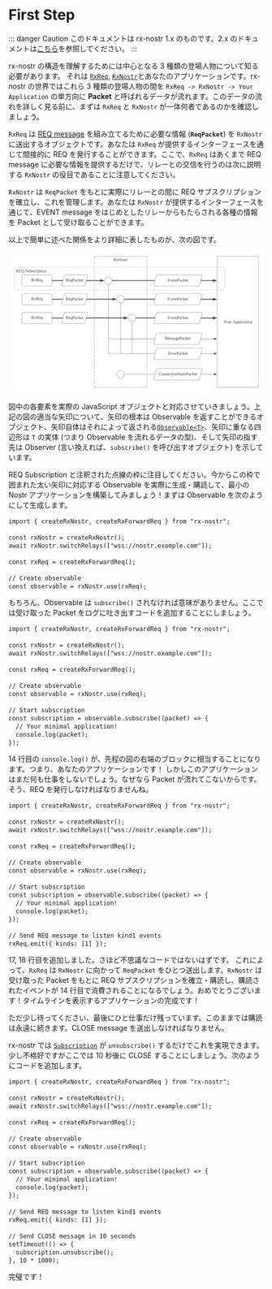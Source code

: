 # First Step

::: danger Caution
このドキュメントは rx-nostr 1.x のものです。2.x のドキュメントは[こちら](../v2/)を参照してください。
:::

rx-nostr の構造を理解するためには中心となる 3 種類の登場人物について知る必要があります。 それは [`RxReq`](/api/rx-req.md), [`RxNostr`](/api/rx-nostr.md)とあなたのアプリケーションです。rx-nostr の世界ではこれら 3 種類の登場人物の間を `RxReq -> RxNostr -> Your Application` の単方向に **Packet** と呼ばれるデータが流れます。このデータの流れを詳しく見る前に、まずは `RxReq` と `RxNostr` が一体何者であるのかを確認しましょう。

`RxReq` は [REQ message](https://github.com/nostr-protocol/nips/blob/master/01.md#from-client-to-relay-sending-events-and-creating-subscriptions) を組み立てるために必要な情報 (**`ReqPacket`**) を `RxNostr` に送出するオブジェクトです。あなたは `RxReq` が提供するインターフェースを通じて間接的に REQ を発行することができます。ここで、`RxReq` はあくまで REQ message に必要な情報を提供するだけで、リレーとの交信を行うのは次に説明する `RxNostr` の役目であることに注意してください。

`RxNostr` は `ReqPacket` をもとに実際にリレーとの間に REQ サブスクリプションを確立し、これを管理します。あなたは `RxNostr` が提供するインターフェースを通じて、EVENT message をはじめとしたリレーからもたらされる各種の情報を Packet として受け取ることができます。

以上で簡単に述べた関係をより詳細に表したものが、次の図です。

![flow](./data-flow.png)

図中の各要素を実際の JavaScript オブジェクトと対応させていきましょう。上記の図の適当な矢印について、矢印の根本は Observable を返すことができるオブジェクト、矢印自体はそれによって返される[`Observable<T>`](https://rxjs.dev/api/index/class/Observable)、矢印に重なる四辺形は `T` の実体 (つまり Observable を流れるデータの型)、そして矢印の指す先は Observer (言い換えれば、`subscribe()` を呼び出すオブジェクト) を示しています。

REQ Subscription と注釈された点線の枠に注目してください。今からこの枠で囲まれた太い矢印に対応する Observable を実際に生成・購読して、最小の Nostr アプリケーションを構築してみましょう！まずは Observable を次のようにして生成します。

```js:line-numbers{8-9}
import { createRxNostr, createRxForwardReq } from "rx-nostr";

const rxNostr = createRxNostr();
await rxNostr.switchRelays(["wss://nostr.example.com"]);

const rxReq = createRxForwardReq();

// Create observable
const observable = rxNostr.use(rxReq);
```

もちろん、Observable は `subscribe()` されなければ意味がありません。ここでは受け取った Packet をログに吐き出すコードを追加することにしましょう。

```js:line-numbers{11-15}
import { createRxNostr, createRxForwardReq } from "rx-nostr";

const rxNostr = createRxNostr();
await rxNostr.switchRelays(["wss://nostr.example.com"]);

const rxReq = createRxForwardReq();

// Create observable
const observable = rxNostr.use(rxReq);

// Start subscription
const subscription = observable.subscribe((packet) => {
  // Your minimal application!
  console.log(packet);
});
```

14 行目の `console.log()` が、先程の図の右端のブロックに相当することになります。つまり、あなたのアプリケーションです！
しかしこのアプリケーションはまだ何も仕事をしないでしょう。なぜなら Packet が流れてこないからです。そう、REQ を発行しなければなりませんね。

```js:line-numbers{17-18}
import { createRxNostr, createRxForwardReq } from "rx-nostr";

const rxNostr = createRxNostr();
await rxNostr.switchRelays(["wss://nostr.example.com"]);

const rxReq = createRxForwardReq();

// Create observable
const observable = rxNostr.use(rxReq);

// Start subscription
const subscription = observable.subscribe((packet) => {
  // Your minimal application!
  console.log(packet);
});

// Send REQ message to listen kind1 events
rxReq.emit({ kinds: [1] });
```

17, 18 行目を追加しました。さほど不思議なコードではないはずです。
これによって、`RxReq` は `RxNostr` に向かって `ReqPacket` をひとつ送出します。`RxNostr` は受け取った Packet をもとに REQ サブスクリプションを確立・購読し、購読されたイベントが 14 行目で消費されることになるでしょう。おめでとうございます！タイムラインを表示するアプリケーションの完成です！

ただ少し待ってください、最後にひと仕事だけ残っています。このままでは購読は永遠に続きます。CLOSE message を送出しなければなりません。

rx-nostr では [`Subscription`](https://rxjs.dev/guide/subscription) が `unsubscribe()` するだけでこれを実現できます。
少し不格好ですがここでは 10 秒後に CLOSE することにしましょう。次のようにコードを追加します。

```js:line-numbers{20-23}
import { createRxNostr, createRxForwardReq } from "rx-nostr";

const rxNostr = createRxNostr();
await rxNostr.switchRelays(["wss://nostr.example.com"]);

const rxReq = createRxForwardReq();

// Create observable
const observable = rxNostr.use(rxReq);

// Start subscription
const subscription = observable.subscribe((packet) => {
  // Your minimal application!
  console.log(packet);
});

// Send REQ message to listen kind1 events
rxReq.emit({ kinds: [1] });

// Send CLOSE message in 10 seconds
setTimeout(() => {
  subscription.unsubscribe();
}, 10 * 1000);
```

完璧です！
